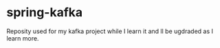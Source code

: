 # spring-kafka
Reposity used for my kafka project while I learn it and ll be ugdraded as I learn more.
